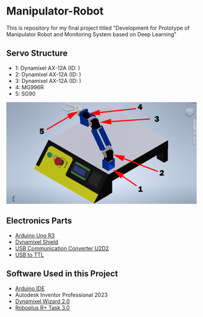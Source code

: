 # Manipulator-Robot
This is repository for my final project titled "Development for Prototype of Manipulator Robot and Monitoring System based on Deep Learning"

## Servo Structure
- 1: Dynamixel AX-12A (ID: )
- 2: Dynamixel AX-12A (ID: )
- 3: Dynamixel AX-12A (ID: )
- 4: MG996R
- 5: SG90

![Servo Structure](https://github.com/vkurpmax/Manipulator-Robot/blob/main/README.md%20materials/Servo%20Structure.jpg)


## Electronics Parts
- [Arduino Uno R3](https://www.tokopedia.com/riz-umi/arduino-uno-r3-board-original-made-in-italy/)
- [Dynamixel Shield](https://www.tokopedia.com/digiware/dynamixel-shield/)
- [USB Communication Converter U2D2](https://www.tokopedia.com/digiware/usb-communication-converter-u2d2)
- [USB to TTL](https://www.tokopedia.com/dx-tronics/ft232-usb-to-ttl-serial-3-3v-5v-ftdi-ft232rl)

## Software Used in this Project
- [Arduino IDE](https://www.arduino.cc/en/software)
- Autodesk Inventor Professional 2023
- [Dynamixel Wizard 2.0](https://emanual.robotis.com/docs/en/software/dynamixel/dynamixel_wizard2/)
- [Roboplus R+ Task 3.0](https://emanual.robotis.com/docs/en/software/rplustask3/)